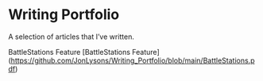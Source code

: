 # Writing Portfolio

A selection of articles that I’ve written.

BattleStations Feature [BattleStations Feature] (https://github.com/JonLysons/Writing_Portfolio/blob/main/BattleStations.pdf)
